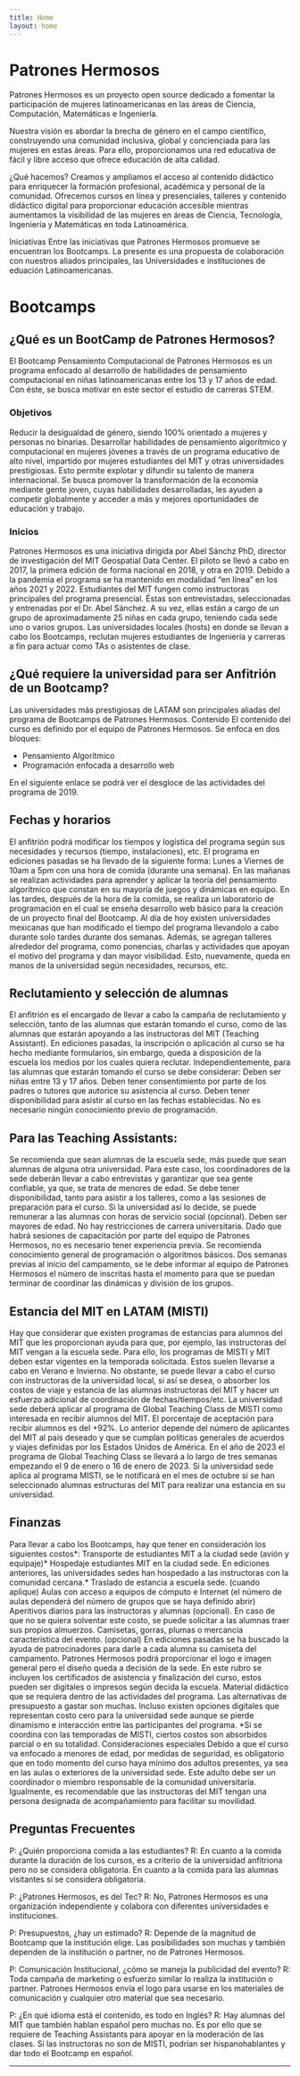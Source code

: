 ```yaml
---
title: Home
layout: home
---
```


# Patrones Hermosos
Patrones Hermosos es un proyecto open source dedicado a fomentar la participación de mujeres latinoamericanas en las áreas de Ciencia, Computación, Matemáticas e Ingeniería. 

Nuestra visión es abordar la brecha de género en el campo científico, construyendo una comunidad inclusiva, global y concienciada para las mujeres en estas áreas. Para ello, proporcionamos una red educativa de fácil y libre acceso que ofrece educación de alta calidad.

¿Qué hacemos?
Creamos y ampliamos el acceso al contenido didáctico para enriquecer la formación profesional, académica y personal de la comunidad. Ofrecemos cursos en línea y presenciales, talleres y contenido didáctico digital para proporcionar educación accesible mientras aumentamos la visibilidad de las mujeres en áreas de Ciencia, Tecnología, Ingeniería y Matemáticas en toda Latinoamérica.

Iniciativas
Entre las iniciativas que Patrones Hermosos promueve se encuentran los Bootcamps. La presente es una propuesta de colaboración con nuestros aliados principales, las Universidades e instituciones de eduación Latinoamericanas.


# Bootcamps

## ¿Qué es un BootCamp de Patrones Hermosos?

El Bootcamp Pensamiento Computacional de Patrones Hermosos es un programa enfocado al desarrollo de habilidades de pensamiento computacional en niñas latinoamericanas entre los 13 y 17 años de edad. Con éste, se busca motivar en este sector el estudio de carreras STEM.

### Objetivos 
Reducir la desigualdad de género, siendo 100% orientado a mujeres y personas no binarias. 
Desarrollar habilidades de pensamiento algorítmico y computacional en mujeres jóvenes a través de un programa educativo de alto nivel, impartido por mujeres estudiantes del MIT y otras universidades prestigiosas. Esto permite explotar y difundir su talento de manera internacional. 
Se busca promover la transformación de la economía mediante gente joven, cuyas habilidades desarrolladas, les ayuden a competir globalmente y acceder a más y mejores oportunidades de educación y trabajo.

### Inicios
Patrones Hermosos es una iniciativa dirigida por Abel Sánchz PhD, director de investigación del MIT Geospatial Data Center. El piloto se llevó a cabo en 2017, la primera edición de forma nacional en 2018, y otra en 2019. Debido a la pandemia el programa se ha mantenido en modalidad “en línea” en los años 2021 y 2022. 
Estudiantes del MIT fungen como instructoras principales del programa presencial. Éstas son entrevistadas, seleccionadas y entrenadas por el Dr. Abel Sánchez. A su vez, ellas están a cargo de un grupo de aproximadamente 25 niñas en cada grupo, teniendo cada sede uno o varios grupos. 
Las universidades locales (hosts) en donde se llevan a cabo los Bootcamps, reclutan mujeres estudiantes de Ingeniería y carreras a fin para actuar como TAs o asistentes de clase.

## ¿Qué requiere la universidad para ser Anfitrión de un Bootcamp?

Las universidades más prestigiosas de LATAM son principales aliadas del programa de Bootcamps de Patrones Hermosos. 
Contenido 
El contenido del curso es definido por el equipo de Patrones Hermosos. Se enfoca en dos bloques:
- Pensamiento Algorítmico
- Programación enfocada a desarrollo web

En el siguiente enlace se podrá ver el desgloce de las actividades del programa de 2019. 
## Fechas y horarios
El anfitrión podrá modificar los tiempos y logística del programa según sus necesidades y recursos (tiempo, instalaciones), etc.
El programa en ediciones pasadas se ha llevado de la siguiente forma: 
Lunes a Viernes de 10am a 5pm con una hora de comida (durante una semana). 
En las mañanas se realizan actividades para aprender y aplicar la teoría del pensamiento algorítmico que constan en su mayoría de juegos y dinámicas en equipo.
En las tardes, después de la hora de la comida, se realiza un laboratorio de programación en el cual se enseña desarrollo web básico para la creación de un proyecto final del Bootcamp.
Al día de hoy existen universidades mexicanas que han modificado el tiempo del programa llevandolo a cabo durante solo tardes durante dos semanas. Además, se agregan talleres alrededor del programa, como ponencias, charlas y actividades que apoyan el motivo del programa y dan mayor visibilidad. 
Esto, nuevamente, queda en manos de la universidad según necesidades, recursos, etc. 
## Reclutamiento y selección de alumnas
El anfitrión es el encargado de llevar a cabo la campaña de reclutamiento y selección, tanto de las alumnas que estarán tomando el curso, como de las alumnas que estarán apoyando a las instructoras del MIT (Teaching Assistant). En ediciones pasadas, la inscripción o aplicación al curso se ha hecho mediante formularios, sin embargo, queda a disposición de la escuela los medios por los cuales quiera reclutar.
Independientemente, para las alumnas que estarán tomando el curso se debe considerar: 
Deben ser niñas entre 13 y 17 años.
Deben tener consentimiento por parte de los padres o tutores que autorice su asistencia al curso. 
Deben tener disponibilidad para asistir al curso en las fechas establecidas. 
No es necesario ningún conocimiento previo de programación. 
## Para las Teaching Assistants: 
Se recomienda que sean alumnas de la escuela sede, más puede que sean alumnas de alguna otra universidad. Para este caso, los coordinadores de la sede deberán llevar a cabo entrevistas y garantizar que sea gente confiable, ya que, se trata de menores de edad. 
Se debe tener disponibilidad, tanto para asistir a los talleres, como a las sesiones de preparación para el curso. 
Si la universidad así lo decide, se puede remunerar a las alumnas con horas de servicio social (opcional).
Deben ser mayores de edad. 
No hay restricciones de carrera universitaria. Dado que habrá sesiones de capacitación por parte del equipo de Patrones Hermosos, no es necesario tener experiencia previa. Se recomienda conocimiento general de programación o algoritmos básicos. 
Dos semanas previas al inicio del campamento, se le debe informar al equipo de Patrones Hermosos el número de inscritas hasta el momento para que se puedan terminar de coordinar las dinámicas y división de los grupos.

## Estancia del MIT en LATAM (MISTI)
Hay que considerar que existen programas de estancias para alumnos del MIT que les proporcionan ayuda para que, por ejemplo, las instructoras del MIT vengan a la escuela sede. Para ello, los programas de MISTI y MIT deben estar vigentes en la temporada solicitada. Estos suelen llevarse a cabo en Verano e Invierno. No obstante, se puede llevar a cabo el curso con instructoras de la universidad local, si así se desea, o absorber los costos de viaje y estancia de las alumnas instructoras del MIT y hacer un esfuerzo adicional de coordinación de fechas/tiempos/etc. 
La universidad sede deberá aplicar al programa de Global Teaching Class de MISTI como interesada en recibir alumnos del MIT. El porcentaje de aceptación para recibir alumnos es del +92%. Lo anterior depende del número de aplicantes del MIT al país deseado y que se cumplan políticas generales de acuerdos y viajes definidas por los Estados Unidos de América. 
En el año de 2023 el programa de Global Teaching Class se llevará a lo largo de tres semanas empezando el 9 de enero o 16 de enero de 2023. Si la universidad sede aplica al programa MISTI, se le notificará en el mes de octubre si se han seleccionado alumnas estructuras del MIT para realizar una estancia en su universidad.
## Finanzas
Para llevar a cabo los Bootcamps, hay que tener en consideración los siguientes costos*: 
Transporte de estudiantes MIT a la ciudad sede (avión y equipaje)*
Hospedaje estudiantes MIT en la ciudad sede. En ediciones anteriores, las universidades sedes han hospedado a las instructoras con la comunidad cercana.*
Traslado de estancia a escuela sede. (cuando aplique)
Aulas con acceso a equipos de cómputo e Internet (el número de aulas dependerá del número de grupos que se haya definido abrir)
Aperitivos diarios para las instructoras y alumnas (opcional). En caso de que no se quiera solventar este costo, se puede solicitar a las alumnas traer sus propios almuerzos.
Camisetas, gorras, plumas o mercancía característica del evento. (opcional) En ediciones pasadas se ha buscado la ayuda de patrocinadores para darle a cada alumna su camiseta del campamento. Patrones Hermosos podrá proporcionar el logo e imagen general pero el diseño queda a decisión de la sede. En este rubro se incluyen los certificados de asistencia y finalización del curso, estos pueden ser digitales o impresos según decida la escuela.
Material didáctico que se requiera dentro de las actividades del programa. Las alternativas de presupuesto a gastar son muchas. Incluso existen opciones digitales que representan costo cero para la universidad sede aunque se pierde dinamismo e interacción entre las participantes del programa. 
*Si se coordina con las temporadas de MISTI, ciertos costos son absorbidos parcial o en su totalidad. 
Consideraciones especiales
Debido a que el curso va enfocado a menores de edad, por medidas de seguridad, es obligatorio que en todo momento del curso haya mínimo dos adultos presentes, ya sea en las aulas o exteriores de la universidad sede. Este adulto debe ser un coordinador o miembro responsable de la comunidad universitaria. 
Igualmente, es recomendable que las instructoras del MIT tengan una persona designada de acompañamiento para facilitar su movilidad. 

## Preguntas Frecuentes 

P: ¿Quién proporciona comida a las estudiantes?
R: En cuanto a la comida durante la duración de los cursos, es a criterio de la universidad anfitriona pero no se considera obligatoria. En cuanto a la comida para las alumnas visitantes sí se considera obligatoria.

P: ¿Patrones Hermosos, es del Tec?
R: No, Patrones Hermosos es una organización independiente y colabora con diferentes universidades e instituciones.

P: Presupuestos, ¿hay un estimado?
R: Depende de la magnitud de Bootcamp que la institución elige. Las posibilidades son muchas y también dependen de la institución o partner, no de Patrones Hermosos. 

P: Comunicación Institucional, ¿cómo se maneja la publicidad del evento?
R: Toda campaña de marketing o esfuerzo similar lo realiza la institución o partner. Patrones Hermosos envía el logo para usarse en los materiales de comunicación y cualquier otro material que sea necesario.

P: ¿En qué idioma está el contenido, es todo en Inglés?
R: Hay alumnas del MIT que también hablan español pero muchas no. Es por ello que se requiere de Teaching Assistants para apoyar en la moderación de las clases. Si las instructoras no son de MISTI, podrían ser hispanohablantes y dar todo el Bootcamp en español.


----

[^1]: [It can take up to 10 minutes for changes to your site to publish after you push the changes to GitHub](https://docs.github.com/en/pages/setting-up-a-github-pages-site-with-jekyll/creating-a-github-pages-site-with-jekyll#creating-your-site).

[Just the Docs]: https://just-the-docs.github.io/just-the-docs/
[GitHub Pages]: https://docs.github.com/en/pages
[README]: https://github.com/just-the-docs/just-the-docs-template/blob/main/README.md
[Jekyll]: https://jekyllrb.com
[GitHub Pages / Actions workflow]: https://github.blog/changelog/2022-07-27-github-pages-custom-github-actions-workflows-beta/
[use this template]: https://github.com/just-the-docs/just-the-docs-template/generate

